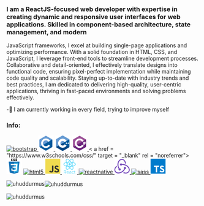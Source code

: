 ### I am a ReactJS-focused web developer with expertise in creating dynamic and responsive user interfaces for web applications. Skilled in component-based architecture, state management, and modern
JavaScript frameworks, I excel at building single-page applications and optimizing performance. With
a solid foundation in HTML, CSS, and JavaScript, I leverage front-end tools to streamline development
processes. Collaborative and detail-oriented, I effectively translate designs into functional code, ensuring pixel-perfect implementation while maintaining code quality and scalability. Staying up-to-date with
industry trends and best practices, I am dedicated to delivering high-quality, user-centric applications,
thriving in fast-paced environments and solving problems effectively.

-🔭 I am currently working in every field, trying to improve myself

<h3 align = "left"> Info:</h3>
<p align = "left"> <a href = "https://getbootstrap.com" target = "_blank" rel = "noreferrer"> <img src = "https://raw.githubusercontent.com/devicons/devicon /master/icons/bootstrap/bootstrap-plain-wordmark.svg" alt = "bootstrap" width = "40" height = "40"/> </a> <a href = "https://www.cprogramming.com /" target = "_blank" rel = "noreferrer"> <img src = "https://raw.githubusercontent.com/devicons/devicon/master/icons/c/c-original.svg" alt = "c" genişlik ="40" height="40"/> </a> <a href="https://www.w3schools.com/cpp/" target = "_blank" rel = "noreferrer"> <img src = "https://raw.githubusercontent.com/devicons/devicon/master/icons/cplusplus/cplusplus-original.svg" alt = " cplusplus" width = "40" height = "40"/> </a> <a href = "https://www.w3schools.com/cs/" target = "_blank" rel = "noreferrer"> <img src ="https://raw.githubusercontent.com/devicons/devicon/master/icons/csharp/csharp-original.svg" alt = "csharp" width = "40" height = "40"/> </a> < a href = "https://www.w3schools.com/css/" target = "_blank" rel = "noreferrer"> <img src = "https://raw.githubusercontent.com/devicons/devicon/master/icons/css3/css3-original-wordmark.svg" alt = "css3" width = "40" height = "40"/> </a> <a href = "https:// www.w3.org/html/" target = "_blank" rel = "noreferrer"> <img src = "https://raw.githubusercontent.com/devicons/devicon/master/icons/html5/html5-original-wordmark .svg" alt = "html5" width = "40" height = "40"/> </a> <a href = "https://developer.mozilla.org/en-US/docs/Web/JavaScript" hedefi ="_blank" rel = "noreferrer"> <img src = "https://raw.githubusercontent.com/devicons/devicon/master/icons/javascript/javascript-original.svg" alt = "javascript" width = "40" height = "40"/> </a> <a href = "https://reactjs.org/" target = "_blank" rel = "noreferrer"> <img src = "https://raw.githubusercontent.com/devicons/devicon/master/icons/react/react-original-wordmark.svg" alt = "react" width = "40" height = "40"/> </ a> <a href = "https://reactnative.dev/" target = "_blank" rel = "noreferrer"> <img src = "https://reactnative.dev/img/header_logo.svg" alt = "reactnative" " genişlik = "40" yükseklik = "40"/> </a> <a href = "https://redux.js.org" target = "_blank" rel = "noreferrer"> <img src = "https://raw.githubusercontent.com/devicons/devicon/master/icons/redux/redux-original.svg" alt = "redux" genişlik ="40" height = "40"/> </a> <a href = "https://sass-lang.com" target = "_blank" rel = "noreferrer"> <img src = "https:// raw.githubusercontent.com/devicons/devicon/master/icons/sass/sass-original.svg" alt = "sass" width = "40" height = "40"/> </a> <a href = "https: //www.typescriptlang.org/" target = "_blank" rel = "noreferrer"> <img src = "https://raw.githubusercontent.com/devicons/devicon/master/icons/typescript/typescript-original.svg" alt = "typescript" width = "40" height = "40"/> </a> </p>

<p><img align = "left" src = "https://github-readme-stats.vercel.app/api/top-langs?username=uhuddurmus&show_icons=true&locale=en&layout=compact" alt = "uhuddurmus" /> </p>

<p> <img align = "center" src = "https://github-readme-stats.vercel.app/api?username=uhuddurmus&show_icons=true&locale=en" alt = "uhuddurmus" /> </p>

<p><img align = "center" src = "https://github-readme-streak-stats.herokuapp.com/?user=uhuddurmus&" alt = "uhuddurmus" /></p>

